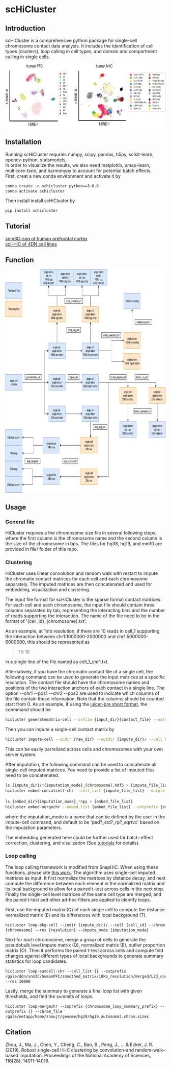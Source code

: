 # scHiCluster
## Introduction
scHiCluster is a comprehensive python package for single-cell chromosome contact data analysis. It includes the identification of cell types (clusters), loop calling in cell types, and domain and compartment calling in single cells.

<img src="example/plot/Introduction.png" width="700" height="200" />  

## Installation
Running scHiCluster requries numpy, scipy, pandas, h5py, scikit-learn, opencv-python, statsmodels.  
In order to visualize the results, we also need matplotlib, umap-learn, multicore-tsne, and harmonypy to account for potential batch effects.  
First, creat a new conda environment and activate it by
```
conda create -n schicluster python==3.6.8
conda activate schicluster
```
Then install install scHiCluster by
```
pip install schicluster
```

## Tutorial
[snm3C-seq of human prefrontal cortex](https://github.com/zhoujt1994/scHiCluster/tree/master/example/humanPFC)  
[sci-HiC of 4DN cell lines](https://github.com/zhoujt1994/scHiCluster/tree/master/example/4DN)

## Function
<img src="example/plot/framework.png" width="1000" height="700" />  


## Usage
### General file
HiCluster requires a the chromosome size file in several following steps, where the first column is the chromosome name and the second column is the size of the chromosome in bps. The files for hg38, hg19, and mm10 are provided in file/ folder of this repo.

### Clustering
HiCluster uses linear convolution and random walk with restart to impute the chromatin contact matrices for each cell and each chromosome separately. The imputed matrices are then concatenated and used for embedding, visualization and clustering.

The input file format for scHiCluster is the sparse format contact matrices. For each cell and each chromosome, the input file should contain three columns separated by tab, representing the interacting bins and the number of reads supporting the interaction. The name of the file need to be in the format of '{cell_id}_{chromosome}.txt'.  

As an example, at 1mb resolution, if there are 10 reads in cell_1 supporting the interaction between chr1:1000000-2000000 and chr1:5000000-6000000, this should be represented as
> 1	5	10

in a single line of the file named as cell_1_chr1.txt. 

Alternatively, if you have the chromatin contact file of a single cell, the following command can be used to generate the input matrices at a specific resolution. The contact file should have the chromosome names and positions of the two interaction anchors of each contact in a single line. The option --chr1 --pos1 --chr2 --pos2 are used to indicate which columns of the file contain these information. Note that the columns should be counted start from 0. As an example, if using the [juicer-pre short format](https://github.com/aidenlab/juicer/wiki/Pre#short-format), the conmmand should be
```bash
hicluster generatematrix-cell --infile {input_dir}{contact_file} --outdir {output_dir} --chrom_file {chromosome_size_file} --res {resolution} --cell {cell_id} --chr1 1 --pos1 2 --chr2 5 --pos2 6
```
Then you can impute a single-cell contact matrix by
```bash
hicluster impute-cell --indir {raw_dir} --outdir {impute_dir}/ --cell ${cell_id} --chrom ${chromosome} --res ${resolution} --chrom_file {chromosome_size_file}
```
This can be easily parrelized across cells and chromosomes with your own server system.

After imputation, the following command can be used to concatenate all single-cell imputed matrices. You need to provide a list of imputed files need to be concatenated.
```bash
ls {impute_dir}/*{imputation_mode}_{chromosome}.hdf5 > {impute_file_list}
hicluster embed-concatcell-chr --cell_list {impute_file_list} --outprefix {embed_dir}{imputation_mode}_{chromosome} --res ${resolution}

ls {embed_dir}{imputation_mode}_*npy > {embed_file_list}
hicluster embed-mergechr --embed_list {embed_file_list} --outprefix {embed_dir}{imputation_mode}
```
where the imputation_mode is a name that can be defined by the user in the impute-cell command, and default to be 'pad?_std?_rp?_sqrtvc' based on the imputation parameters.

The embedding generated here could be further used for batch-effect correction, clustering, and visulization (See [tutorials](#tutorial) for details).

### Loop calling

The loop calling framework is modified from SnapHiC. When using these functions, please cite [this work](https://www.biorxiv.org/content/10.1101/2020.12.13.422543v1). The algorithm uses single-cell imputed matrices as input. It first normalize the matrices by distance decay, and next compute the difference between each element in the normalized matrix and its local background to allow for a paired t-test across cells in the next step. Finally the single-cell level matrices of the same cell type are merged, and the paired t-test and other ad-hoc filters are applied to identify loops.  

First, use the imputed matrix (Q) of each single cell to compute the distance normalized matrix (E) and its differences with local background (T).
```
hicluster loop-bkg-cell --indir {impute_dir}/ --cell {cell_id} --chrom {chromosome} --res {resolution} --impute_mode {imputation_mode}
```
Next for each chromosome, merge a group of cells to generate the pseudobulk level impute matrix (Q), normalized matrix (E), outlier proportion matrix (O). Then it performs the paired t-test across cells and compute fold changes against different types of local backgrounds to generate summary statistics for loop candidates.
```
hicluster loop-sumcell-chr --cell_list {} --outprefix /gale/ddn/snm3C/humanPFC/smoothed_matrix/10kb_resolution/merged/L23_covgroup${i}_pad1_std1_rp0.5_sqrtvc_dist_trim_chr${c} --res 10000
```
Lastly, merge the summary to generate a final loop list with given thresholds, and find the summits of loops.
```
hicluster loop-mergechr --inprefix {chromosome_loop_summary_prefix} --outprefix {} --chrom_file /gale/netapp/home/zhoujt/genome/hg19/hg19.autosomal.chrom.sizes 
```

## Citation
Zhou, J., Ma, J., Chen, Y., Cheng, C., Bao, B., Peng, J., ... & Ecker, J. R. (2019). Robust single-cell Hi-C clustering by convolution-and random-walk–based imputation. Proceedings of the National Academy of Sciences, 116(28), 14011-14018.
